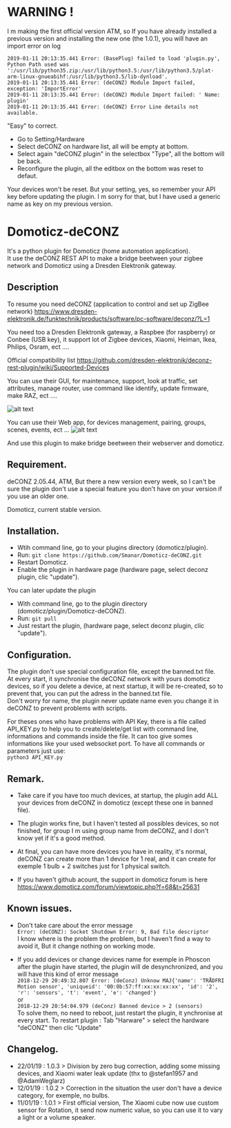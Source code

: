 # WARNING !   
I m making the first official version ATM, so If you have already installed a previous version and installing the new one (the 1.0.1), you will have an import error on log   
```
2019-01-11 20:13:35.441 Error: (BasePlug) failed to load 'plugin.py', Python Path used was ':/usr/lib/python35.zip:/usr/lib/python3.5:/usr/lib/python3.5/plat-arm-linux-gnueabihf:/usr/lib/python3.5/lib-dynload'.
2019-01-11 20:13:35.441 Error: (deCONZ) Module Import failed, exception: 'ImportError'
2019-01-11 20:13:35.441 Error: (deCONZ) Module Import failed: ' Name: plugin'
2019-01-11 20:13:35.441 Error: (deCONZ) Error Line details not available.
```
"Easy" to correct.   
- Go to Setting/Hardware
- Select deCONZ on hardware list, all will be empty at bottom.
- Select again "deCONZ plugin" in the selectbox "Type", all the bottom will be back.
- Reconfigure the plugin, all the editbox on the bottom was reset to defaut.

Your devices won't be reset. But your setting, yes, so remember your API key before updating the plugin. I m sorry for that, but I have used a generic name as key on my previous version.


# Domoticz-deCONZ
It's a python plugin for Domoticz (home automation application).   
It use the deCONZ REST API to make a bridge beetween your zigbee network and Domoticz using a Dresden Elektronik gateway.

## Description
To resume you need deCONZ (application to control and set up ZigBee network) https://www.dresden-elektronik.de/funktechnik/products/software/pc-software/deconz/?L=1

You need too a Dresden Elektronik gateway, a Raspbee (for raspberry) or Conbee (USB key), it support lot of Zigbee devices, Xiaomi, Heiman, Ikea, Philips, Osram, ect ....

Official compatibility list https://github.com/dresden-elektronik/deconz-rest-plugin/wiki/Supported-Devices


You can use their GUI, for maintenance, support, look at traffic, set attributes, manage router, use command like identify, update firmware, make RAZ, ect ....

![alt text](https://www.dresden-elektronik.de/typo3temp/pics/f0afa1a806.png)


You can use their Web app, for devices management, pairing, groups, scenes, events, ect ...
![alt text](https://user-images.githubusercontent.com/20152487/48567509-77dad480-e8fd-11e8-877d-2970ebb2c08c.png)


And use this plugin to make bridge beetween their webserver and domoticz.

## Requirement.
deCONZ 2.05.44, ATM, But there a new version every week, so I can't be sure the plugin don't use a special feature you don't have on your version if you use an older one.

Domoticz, current stable version.

## Installation.
- Wtih command line, go to your plugins directory (domoticz/plugin).   
- Run:
```git clone https://github.com/Smanar/Domoticz-deCONZ.git```
- Restart Domoticz.   
- Enable the plugin in hardware page (hardware page, select deconz plugin, clic "update").   

You can later update the plugin
- With command line, go to the plugin directory (domoticz/plugin/Domoticz-deCONZ).   
- Run:
```git pull```
- Just restart the plugin, (hardware page, select deconz plugin, clic "update").    

## Configuration.
The plugin don't use special configuration file, except the banned.txt file.   
At every start, it synchronise the deCONZ network with yours domoticz devices, so if you delete a device, at next startup, it will be re-created, so to prevent that, you can put the adress in the banned.txt file.   
Don't worry for name, the plugin never update name even you change it in deCONZ to prevent problems with scripts.

For theses ones who have problems with API Key, there is a file called API_KEY.py to help you to create/delete/get list with command line, informations and commands inside the file. It can too give somes informations like your used websocket port. To have all commands or parameters just use:   
```python3 API_KEY.py```

## Remark.
- Take care if you have too much devices, at startup, the plugin add ALL your devices from deCONZ in domoticz (except these one in banned file).

- The plugin works fine, but I haven't tested all possibles devices, so not finished, for group I m using group name from deCONZ, and I don't know yet if it's a good method.

- At final, you can have more devices you have in reality, it's normal, deCONZ can create more than 1 device for 1 real, and it can create for exemple 1 bulb + 2 switches just for 1 physical switch.

- If you haven't github acount, the support in domoticz forum is here https://www.domoticz.com/forum/viewtopic.php?f=68&t=25631


## Known issues.
- Don't take care about the error message   
```Error: (deCONZ): Socket Shutdown Error: 9, Bad file descriptor```   
I know where is the problem the problem, but I haven't find a way to avoid it, But it change nothing on working mode.

- If you add devices or change devices name for exemple in Phoscon after the plugin have started, the plugin will de desynchronized, and you will have this kind of error message   
```2018-12-29 20:49:32.807 Error: (deConz) Unknow MAJ{'name': 'TRÅDFRI Motion sensor', 'uniqueid': '00:0b:57:ff:xx:xx:xx:xx', 'id': '2', 'r': 'sensors', 't': 'event', 'e': 'changed'}```   
or   
```2018-12-29 20:54:04.979 (deConz) Banned device > 2 (sensors)```   
To solve them, no need to reboot, just restart the plugin, it ynchronise at every start.
To restart plugin : Tab "Harware" > select the hardware "deCONZ" then clic "Update"   

## Changelog.
- 22/01/19 : 1.0.3 > Division by zero bug correction, adding some missing devices, and Xiaomi water leak update (thx to @stefan1957 and @AdamWeglarz)
- 12/01/19 : 1.0.2 > Correction in the situation the user don't have a device category, for exemple, no bulbs.
- 11/01/19 : 1.0.1 > First official version, The Xiaomi cube now use custom sensor for Rotation, it send now numeric value, so you can use it to vary a light or a volume speaker.
